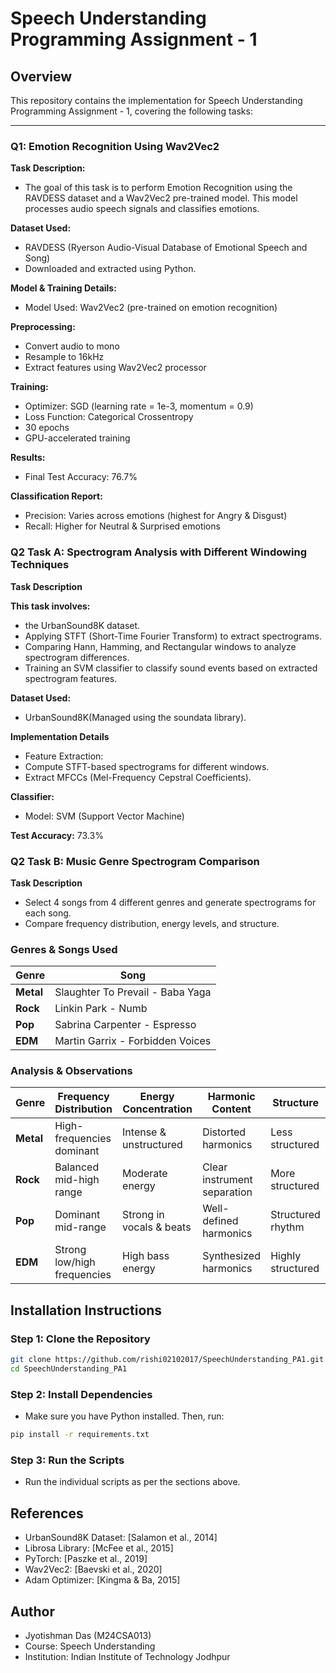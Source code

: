 # **Speech Understanding Programming Assignment - 1**

## **Overview**
This repository contains the implementation for Speech Understanding Programming Assignment - 1, covering the following tasks:

--- 

### **Q1: Emotion Recognition Using Wav2Vec2**

**Task Description:**
 - The goal of this task is to perform Emotion Recognition using the RAVDESS dataset and a Wav2Vec2 pre-trained model. This model processes audio speech signals and classifies emotions.

**Dataset Used:**
 - RAVDESS (Ryerson Audio-Visual Database of Emotional Speech and Song)
 - Downloaded and extracted using Python.

**Model & Training Details:**
 - Model Used: Wav2Vec2 (pre-trained on emotion recognition)

**Preprocessing:**
 - Convert audio to mono
 - Resample to 16kHz
 - Extract features using Wav2Vec2 processor

**Training:**
 - Optimizer: SGD (learning rate = 1e-3, momentum = 0.9)
 - Loss Function: Categorical Crossentropy
 - 30 epochs
 - GPU-accelerated training

**Results:**
 - Final Test Accuracy: 76.7%

**Classification Report:**
 - Precision: Varies across emotions (highest for Angry & Disgust)
 - Recall: Higher for Neutral & Surprised emotions

### **Q2 Task A: Spectrogram Analysis with Different Windowing Techniques**

**Task Description**

**This task involves:**
 -  the UrbanSound8K dataset.
 - Applying STFT (Short-Time Fourier Transform) to extract spectrograms.
 - Comparing Hann, Hamming, and Rectangular windows to analyze spectrogram differences.
 - Training an SVM classifier to classify sound events based on extracted spectrogram features.

**Dataset Used:**
 - UrbanSound8K(Managed using the soundata library).

**Implementation Details**
  - Feature Extraction:
  - Compute STFT-based spectrograms for different windows.
  - Extract MFCCs (Mel-Frequency Cepstral Coefficients).

**Classifier:**
  - Model: SVM (Support Vector Machine)

**Test Accuracy:** 73.3%

### **Q2 Task B: Music Genre Spectrogram Comparison**

**Task Description**

 - Select 4 songs from 4 different genres and generate spectrograms for each song.
 - Compare frequency distribution, energy levels, and structure.

### **Genres & Songs Used**
| Genre  | Song |
|--------|--------------------------------------------------|
| **Metal**  | Slaughter To Prevail - Baba Yaga |
| **Rock**   | Linkin Park - Numb |
| **Pop**    | Sabrina Carpenter - Espresso |
| **EDM**    | Martin Garrix - Forbidden Voices |


### **Analysis & Observations**
| Genre  | Frequency Distribution | Energy Concentration | Harmonic Content | Structure |
|--------|------------------------|---------------------|-----------------|-----------|
| **Metal**  | High-frequencies dominant | Intense & unstructured | Distorted harmonics | Less structured |
| **Rock**   | Balanced mid-high range | Moderate energy | Clear instrument separation | More structured |
| **Pop**    | Dominant mid-range | Strong in vocals & beats | Well-defined harmonics | Structured rhythm |
| **EDM**    | Strong low/high frequencies | High bass energy | Synthesized harmonics | Highly structured |

## **Installation Instructions**

### **Step 1: Clone the Repository**
```bash
git clone https://github.com/rishi02102017/SpeechUnderstanding_PA1.git
cd SpeechUnderstanding_PA1
```
### **Step 2: Install Dependencies**
 - Make sure you have Python installed. Then, run:
```bash
pip install -r requirements.txt
```
### **Step 3: Run the Scripts**
 - Run the individual scripts as per the sections above.

## **References**

 - UrbanSound8K Dataset: [Salamon et al., 2014]
 - Librosa Library: [McFee et al., 2015]
 - PyTorch: [Paszke et al., 2019]
 - Wav2Vec2: [Baevski et al., 2020]
 - Adam Optimizer: [Kingma & Ba, 2015]

## **Author**

 - Jyotishman Das (M24CSA013)
 - Course: Speech Understanding
 - Institution: Indian Institute of Technology Jodhpur


